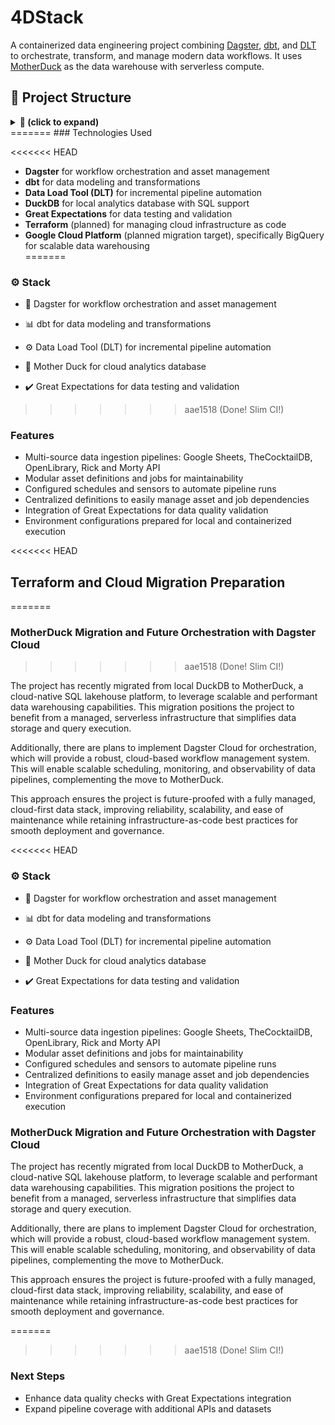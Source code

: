 # 4DStack

A containerized data engineering project combining [Dagster](https://dagster.io/), [dbt](https://www.getdbt.com/), and [DLT](https://docs.dltHub.com/) to orchestrate, transform, and manage modern data workflows. It uses [MotherDuck](https://motherduck.com/) as the data warehouse with serverless compute. 

## 🧱 Project Structure

<details>

<summary><strong>📁 (click to expand)</strong></summary>

```text
4DStack/
├── dagster_project/           # Dagster jobs, assets, schedules, sensors, and definitions
│   ├── assets/                   # All asset definitions grouped by data source
│   ├── jobs/                     # Dagster job definitions
│   ├── schedules.py              # Dagster schedules
│   ├── sensors.py                # Dagster sensors
│   ├── definitions.py            # Central Dagster Definitions object
│   └── __init__.py               # Package initializer
├── dbt/                          # dbt models and configs
│   ├── models/                   # dbt models
│   ├── macros/                   # Custom macros
│   ├── dbt_project.yml           # dbt project configuration
│   └── profiles.yml              # dbt profile (excluded from git)
├── .devcontainer/                # Dev container setup
│   ├── docker-compose.yml
│   ├── Dockerfile
│   └── devcontainer.json
├── .github/workflows/            # GitHub Actions CI workflows
│   ├── docs.yml                  # Auto Generate DBT Docs
│   └── ci.yml                    # Automatic CI, builds when changes occur to dbt
├── docker-compose.yml            # Main Docker Compose file
├── requirements.txt              # Python dependencies
├── workspace.yaml                # Dagster workspace configuration
├── dagster.yaml                  # Dagster project configuration
└── README.md                     # Project documentation
```

</details>
=======
### Technologies Used

<<<<<<< HEAD
- **Dagster** for workflow orchestration and asset management  
- **dbt** for data modeling and transformations  
- **Data Load Tool (DLT)** for incremental pipeline automation  
- **DuckDB** for local analytics database with SQL support  
- **Great Expectations** for data testing and validation  
- **Terraform** (planned) for managing cloud infrastructure as code  
- **Google Cloud Platform** (planned migration target), specifically BigQuery for scalable data warehousing  
=======

### ⚙️ Stack

- 🔄 Dagster for workflow orchestration and asset management

- 📊 dbt for data modeling and transformations

- ⚙️ Data Load Tool (DLT) for incremental pipeline automation

- 🦆 Mother Duck for cloud analytics database

- ✔️ Great Expectations for data testing and validation
>>>>>>> aae1518 (Done! Slim CI!)

### Features

- Multi-source data ingestion pipelines: Google Sheets, TheCocktailDB, OpenLibrary, Rick and Morty API  
- Modular asset definitions and jobs for maintainability  
- Configured schedules and sensors to automate pipeline runs  
- Centralized definitions to easily manage asset and job dependencies  
- Integration of Great Expectations for data quality validation  
- Environment configurations prepared for local and containerized execution  

<<<<<<< HEAD
## Terraform and Cloud Migration Preparation
=======
### MotherDuck Migration and Future Orchestration with Dagster Cloud
>>>>>>> aae1518 (Done! Slim CI!)

The project has recently migrated from local DuckDB to MotherDuck, a cloud-native SQL lakehouse platform, to leverage scalable and performant data warehousing capabilities. This migration positions the project to benefit from a managed, serverless infrastructure that simplifies data storage and query execution.

Additionally, there are plans to implement Dagster Cloud for orchestration, which will provide a robust, cloud-based workflow management system. This will enable scalable scheduling, monitoring, and observability of data pipelines, complementing the move to MotherDuck.

This approach ensures the project is future-proofed with a fully managed, cloud-first data stack, improving reliability, scalability, and ease of maintenance while retaining infrastructure-as-code best practices for smooth deployment and governance.

<<<<<<< HEAD
### ⚙️ Stack

- 🔄 Dagster for workflow orchestration and asset management

- 📊 dbt for data modeling and transformations

- ⚙️ Data Load Tool (DLT) for incremental pipeline automation

- 🦆 Mother Duck for cloud analytics database

- ✔️ Great Expectations for data testing and validation

### Features

- Multi-source data ingestion pipelines: Google Sheets, TheCocktailDB, OpenLibrary, Rick and Morty API  
- Modular asset definitions and jobs for maintainability  
- Configured schedules and sensors to automate pipeline runs  
- Centralized definitions to easily manage asset and job dependencies  
- Integration of Great Expectations for data quality validation  
- Environment configurations prepared for local and containerized execution  

### MotherDuck Migration and Future Orchestration with Dagster Cloud

The project has recently migrated from local DuckDB to MotherDuck, a cloud-native SQL lakehouse platform, to leverage scalable and performant data warehousing capabilities. This migration positions the project to benefit from a managed, serverless infrastructure that simplifies data storage and query execution.

Additionally, there are plans to implement Dagster Cloud for orchestration, which will provide a robust, cloud-based workflow management system. This will enable scalable scheduling, monitoring, and observability of data pipelines, complementing the move to MotherDuck.

This approach ensures the project is future-proofed with a fully managed, cloud-first data stack, improving reliability, scalability, and ease of maintenance while retaining infrastructure-as-code best practices for smooth deployment and governance.

=======
>>>>>>> aae1518 (Done! Slim CI!)
### Next Steps
 
- Enhance data quality checks with Great Expectations integration  
- Expand pipeline coverage with additional APIs and datasets

